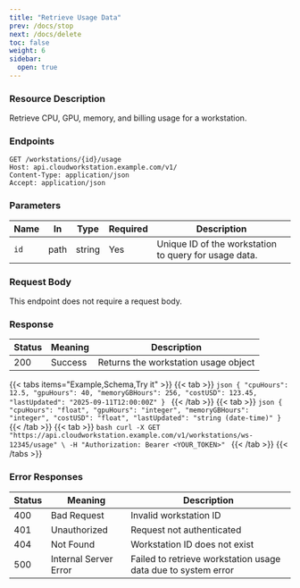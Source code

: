 ```yaml
---
title: "Retrieve Usage Data"
prev: /docs/stop
next: /docs/delete
toc: false
weight: 6
sidebar:
  open: true
---
```

### Resource Description
Retrieve CPU, GPU, memory, and billing usage for a workstation.

### Endpoints

```properties
GET /workstations/{id}/usage
Host: api.cloudworkstation.example.com/v1/
Content-Type: application/json
Accept: application/json
```
### Parameters
| Name | In   | Type   | Required | Description                             |
| ---- | ---- | ------ | -------- | --------------------------------------- |
| `id` | path | string | Yes      | Unique ID of the workstation to query for usage data. |

### Request Body
This endpoint does not require a request body.

### Response
| Status | Meaning               | Description                                      |
|--------|-----------------------|--------------------------------------------------|
| 200    | Success               | Returns the workstation usage object             |

{{< tabs items="Example,Schema,Try it" >}}
  {{< tab >}}
    ```json
    {
      "cpuHours": 12.5,
      "gpuHours": 40,
      "memoryGBHours": 256,
      "costUSD": 123.45,
      "lastUpdated": "2025-09-11T12:00:00Z"
    }
    ```
  {{< /tab >}}
  {{< tab >}}
    ```json
    {
      "cpuHours": "float",
      "gpuHours": "integer",
      "memoryGBHours": "integer",
      "costUSD": "float",
      "lastUpdated": "string (date-time)"
    }
    ```
  {{< /tab >}}
  {{< tab >}}
    ```bash
      curl -X GET "https://api.cloudworkstation.example.com/v1/workstations/ws-12345/usage" \
    -H "Authorization: Bearer <YOUR_TOKEN>"
    ```
  {{< /tab >}}
{{< /tabs >}}

### Error Responses
| Status | Meaning               | Description                                      |
|--------|-----------------------|--------------------------------------------------|
| 400    | Bad Request           | Invalid workstation ID                           |
| 401    | Unauthorized          | Request not authenticated                        |
| 404    | Not Found             | Workstation ID does not exist                    |
| 500    | Internal Server Error | Failed to retrieve workstation usage data due to system error |
